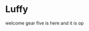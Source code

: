# Luffy
welcome
gear five is here and it is op 
 
 
     
  
         
                            
                            
                                        
                                                            
                                    
                                    
                      
           
     
 
